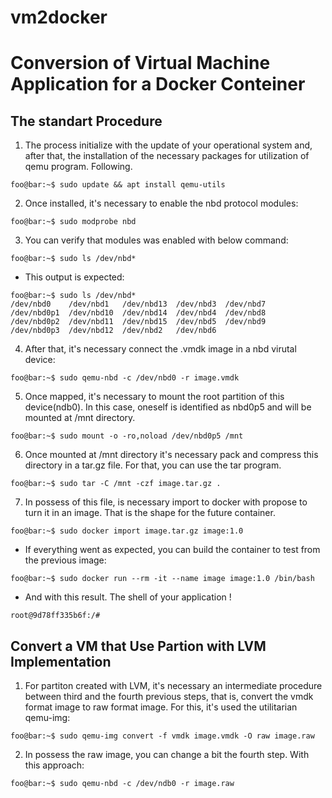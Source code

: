 # vm2docker
# Conversion of Virtual Machine Application for a Docker Conteiner

## The standart Procedure
1. The process initialize with the update of your operational system and, after that, the installation of the necessary packages for utilization of qemu program. Following.
```console 
foo@bar:~$ sudo update && apt install qemu-utils
```

2. Once installed, it's necessary to enable the nbd protocol modules:
```console
foo@bar:~$ sudo modprobe nbd
```

3. You can verify that modules was enabled with below command:
```console
foo@bar:~$ sudo ls /dev/nbd*
```

- This output is expected:
```shell-session
foo@bar:~$ sudo ls /dev/nbd*
/dev/nbd0    /dev/nbd1   /dev/nbd13  /dev/nbd3  /dev/nbd7
/dev/nbd0p1  /dev/nbd10  /dev/nbd14  /dev/nbd4  /dev/nbd8
/dev/nbd0p2  /dev/nbd11  /dev/nbd15  /dev/nbd5  /dev/nbd9
/dev/nbd0p3  /dev/nbd12  /dev/nbd2   /dev/nbd6
```

4. After that, it's necessary connect the .vmdk image in a nbd virutal device:
```console
foo@bar:~$ sudo qemu-nbd -c /dev/nbd0 -r image.vmdk
```

5. Once mapped, it's necessary to mount the root partition of this device(ndb0). In this case, oneself is identified as nbd0p5 and will be mounted at /mnt directory.
 
```console
foo@bar:~$ sudo mount -o -ro,noload /dev/nbd0p5 /mnt
```
6. Once mounted at /mnt directory it's necessary pack and compress this directory in a tar.gz file. For that, you can use the tar program.

```console
foo@bar:~$ sudo tar -C /mnt -czf image.tar.gz .
```
7. In possess of this file, is necessary import to docker with propose to turn it in an image. That is the shape for the future container.

```console
foo@bar:~$ sudo docker import image.tar.gz image:1.0

```
- If everything went as expected, you can build the container to test from the previous image:

```console
foo@bar:~$ sudo docker run --rm -it --name image image:1.0 /bin/bash
```
- And with this result. The shell of your application !
```console
root@9d78ff335b6f:/# 
```
## Convert a VM that Use Partion with LVM Implementation
1. For partiton created with LVM, it's necessary an intermediate procedure between third and the fourth previous steps, that is, convert the vmdk format image to raw format image. For this, it's used the utilitarian qemu-img:
```console
foo@bar:~$ sudo qemu-img convert -f vmdk image.vmdk -O raw image.raw
```

2. In possess the raw image, you can change a bit the fourth step. With this approach:
```console
foo@bar:~$ sudo qemu-nbd -c /dev/ndb0 -r image.raw
```
